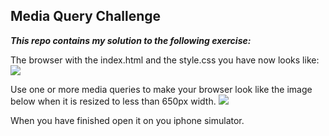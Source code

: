 ## Media Query Challenge

***This repo contains my solution to the following exercise:***

The browser with the index.html and the style.css you have now looks like:
![](horizontal.png)

Use one or more media queries to make your browser look like the image below when it is resized to less than 650px width.
![](vertical.png)

When you have finished open it on you iphone simulator.
